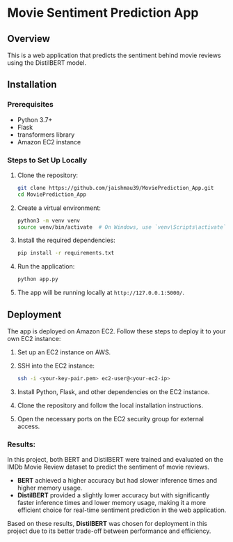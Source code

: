 # Movie Sentiment Prediction App

## Overview
This is a web application that predicts the sentiment behind movie reviews using the DistilBERT model.

## Installation

### Prerequisites
- Python 3.7+
- Flask
- transformers library
- Amazon EC2 instance

### Steps to Set Up Locally
1. Clone the repository:
    ```bash
    git clone https://github.com/jaishmau39/MoviePrediction_App.git
    cd MoviePrediction_App
    ```

2. Create a virtual environment:
    ```bash
    python3 -m venv venv
    source venv/bin/activate  # On Windows, use `venv\Scripts\activate`
    ```

3. Install the required dependencies:
    ```bash
    pip install -r requirements.txt
    ```

4. Run the application:
    ```bash
    python app.py
    ```

5. The app will be running locally at `http://127.0.0.1:5000/`.

## Deployment

The app is deployed on Amazon EC2. Follow these steps to deploy it to your own EC2 instance:

1. Set up an EC2 instance on AWS.
2. SSH into the EC2 instance:
    ```bash
    ssh -i <your-key-pair.pem> ec2-user@<your-ec2-ip>
    ```

3. Install Python, Flask, and other dependencies on the EC2 instance.
4. Clone the repository and follow the local installation instructions.
5. Open the necessary ports on the EC2 security group for external access.

### Results:
In this project, both BERT and DistilBERT were trained and evaluated on the IMDb Movie Review dataset to predict the sentiment of movie reviews.
- **BERT** achieved a higher accuracy but had slower inference times and higher memory usage.
- **DistilBERT** provided a slightly lower accuracy but with significantly faster inference times and lower memory usage, making it a more efficient choice for real-time sentiment prediction in the web application.

Based on these results, **DistilBERT** was chosen for deployment in this project due to its better trade-off between performance and efficiency.

